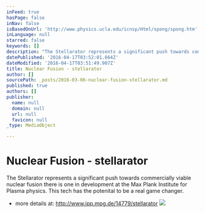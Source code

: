 ```yaml
---
inFeed: true
hasPage: false
inNav: false
isBasedOnUrl: 'http://www.physics.ucla.edu/icnsp/Html/spong/spong.htm'
inLanguage: null
starred: false
keywords: []
description: "The Stellarator represents a significant push towards commercially viable nuclear fusion \_there is one in development at the Max Plank Institute for Plasma physics. This tech has the potenital to be a real game changer."
datePublished: '2016-04-17T03:52:01.664Z'
dateModified: '2016-04-17T03:51:49.907Z'
title: Nuclear Fusion - stellarator
author: []
sourcePath: _posts/2016-03-06-nuclear-fusion-stellarator.md
published: true
authors: []
publisher:
  name: null
  domain: null
  url: null
  favicon: null
_type: MediaObject

---
```

# Nuclear Fusion - stellarator

The Stellarator represents a significant push towards commercially viable nuclear fusion  there is one in development at the Max Plank Institute for Plasma physics. This tech has the potenital to be a real game changer.

* more details at: http://www.ipp.mpg.de/14779/stellarator
![](https://the-grid-user-content.s3-us-west-2.amazonaws.com/d99f4e7a-58d1-472f-9fb8-a3015200b25b.jpg)